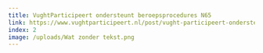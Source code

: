 ```yaml
---
title: VughtParticipeert ondersteunt beroepsprocedures N65
link: https://www.vughtparticipeert.nl/post/vught-participeert-ondersteunt-beroepsprocedures-n65/008e3066b515db1e870829d840b8e317#main
index: 2
image: /uploads/Wat zonder tekst.png
---
```

